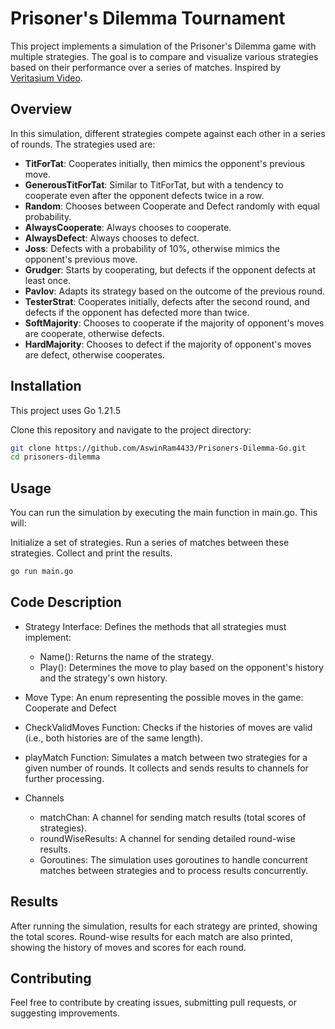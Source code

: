 # Prisoner's Dilemma Tournament

This project implements a simulation of the Prisoner's Dilemma game with multiple strategies. The goal is to compare and visualize various strategies based on their performance over a series of matches.
Inspired by [Veritasium Video](https://www.youtube.com/watch?v=mScpHTIi-kM).

## Overview

In this simulation, different strategies compete against each other in a series of rounds. The strategies used are:

- **TitForTat**: Cooperates initially, then mimics the opponent's previous move.
- **GenerousTitForTat**: Similar to TitForTat, but with a tendency to cooperate even after the opponent defects twice in a row.
- **Random**: Chooses between Cooperate and Defect randomly with equal probability.
- **AlwaysCooperate**: Always chooses to cooperate.
- **AlwaysDefect**: Always chooses to defect.
- **Joss**: Defects with a probability of 10%, otherwise mimics the opponent's previous move.
- **Grudger**: Starts by cooperating, but defects if the opponent defects at least once.
- **Pavlov**: Adapts its strategy based on the outcome of the previous round.
- **TesterStrat**: Cooperates initially, defects after the second round, and defects if the opponent has defected more than twice.
- **SoftMajority**: Chooses to cooperate if the majority of opponent's moves are cooperate, otherwise defects.
- **HardMajority**: Chooses to defect if the majority of opponent's moves are defect, otherwise cooperates.

## Installation

This project uses Go 1.21.5

Clone this repository and navigate to the project directory:

```sh
git clone https://github.com/AswinRam4433/Prisoners-Dilemma-Go.git
cd prisoners-dilemma
```

## Usage
You can run the simulation by executing the main function in main.go. This will:

Initialize a set of strategies.
Run a series of matches between these strategies.
Collect and print the results.
```sh
go run main.go
```

## Code Description
* Strategy Interface: Defines the methods that all strategies must implement:

  + Name(): Returns the name of the strategy.
  + Play(): Determines the move to play based on the opponent's history and the strategy's own history.

* Move Type: An enum representing the possible moves in the game: Cooperate and Defect

* CheckValidMoves Function: Checks if the histories of moves are valid (i.e., both histories are of the same length).

* playMatch Function: Simulates a match between two strategies for a given number of rounds. It collects and sends results to channels for further processing.

* Channels
  + matchChan: A channel for sending match results (total scores of strategies).
  + roundWiseResults: A channel for sending detailed round-wise results.
  + Goroutines: The simulation uses goroutines to handle concurrent matches between strategies and to process results concurrently.

## Results
After running the simulation, results for each strategy are printed, showing the total scores. Round-wise results for each match are also printed, showing the history of moves and scores for each round.

## Contributing
Feel free to contribute by creating issues, submitting pull requests, or suggesting improvements.


